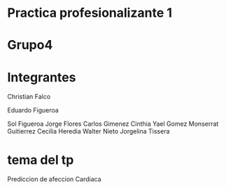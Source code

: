 # Practica profesionalizante 1

# Grupo4

# Integrantes


Christian Falco

Eduardo Figueroa

Sol Figueroa
Jorge Flores
Carlos Gimenez
Cinthia Yael Gomez
Monserrat Guitierrez
Cecilia Heredia
Walter Nieto
Jorgelina Tissera


# tema del tp

Prediccion de afeccion Cardiaca









